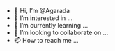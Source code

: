 - 👋 Hi, I’m @Agarada
- 👀 I’m interested in ...
- 🌱 I’m currently learning ...
- 💞️ I’m looking to collaborate on ...
- 📫 How to reach me ...

<!---
Agarada/Agarada is a ✨ special ✨ repository because its `README.md` (this file) appears on your GitHub profile.
You can click the Preview link to take a look at your changes.
--->

